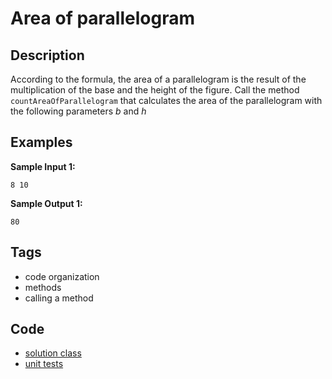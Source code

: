 # Area of parallelogram

## Description
According to the formula, the area of a parallelogram is the result of the multiplication of the base and the height of the figure. Call the method `countAreaOfParallelogram` that calculates the area of the parallelogram with the following parameters _b_ and _h_

## Examples
**Sample Input 1:**
```console
8 10
```

**Sample Output 1:**
```console
80
```

## Tags
- code organization
- methods
- calling a method

## Code
- [solution class](./src/main/java/Parallelogram.java)
- [unit tests](./src/test/java/SomeParamTest.java)